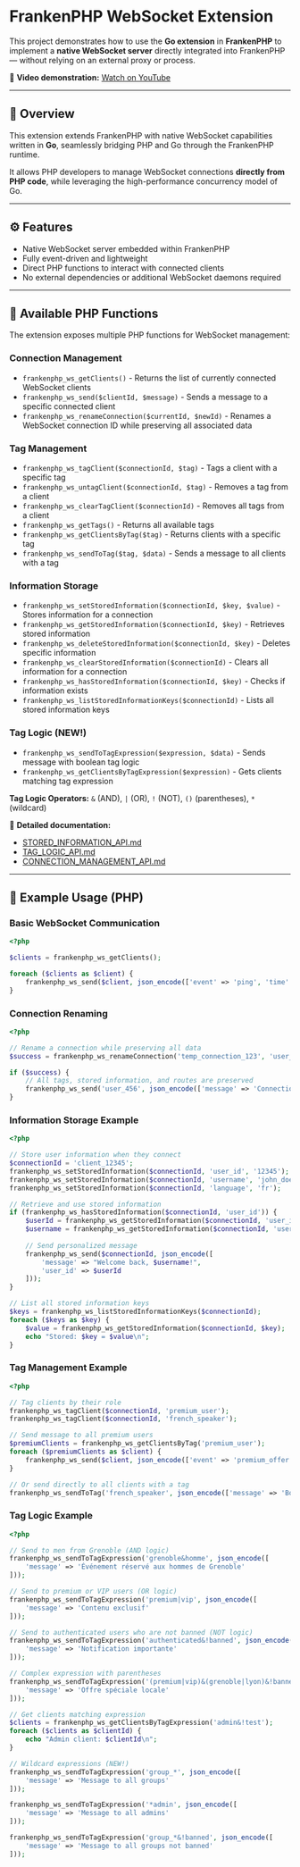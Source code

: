# FrankenPHP WebSocket Extension

This project demonstrates how to use the **Go extension** in **FrankenPHP** to implement a **native WebSocket server** directly integrated into FrankenPHP — without relying on an external proxy or process.

🎥 **Video demonstration:** [Watch on YouTube](https://www.youtube.com/watch?v=z9sluTIjgwQ)

---

## 🧩 Overview

This extension extends FrankenPHP with native WebSocket capabilities written in **Go**, seamlessly bridging PHP and Go through the FrankenPHP runtime.

It allows PHP developers to manage WebSocket connections **directly from PHP code**, while leveraging the high-performance concurrency model of Go.

---

## ⚙️ Features

- Native WebSocket server embedded within FrankenPHP  
- Fully event-driven and lightweight  
- Direct PHP functions to interact with connected clients  
- No external dependencies or additional WebSocket daemons required  

---

## 🧠 Available PHP Functions

The extension exposes multiple PHP functions for WebSocket management:

### Connection Management
- `frankenphp_ws_getClients()` - Returns the list of currently connected WebSocket clients
- `frankenphp_ws_send($clientId, $message)` - Sends a message to a specific connected client
- `frankenphp_ws_renameConnection($currentId, $newId)` - Renames a WebSocket connection ID while preserving all associated data

### Tag Management
- `frankenphp_ws_tagClient($connectionId, $tag)` - Tags a client with a specific tag
- `frankenphp_ws_untagClient($connectionId, $tag)` - Removes a tag from a client
- `frankenphp_ws_clearTagClient($connectionId)` - Removes all tags from a client
- `frankenphp_ws_getTags()` - Returns all available tags
- `frankenphp_ws_getClientsByTag($tag)` - Returns clients with a specific tag
- `frankenphp_ws_sendToTag($tag, $data)` - Sends a message to all clients with a tag

### Information Storage
- `frankenphp_ws_setStoredInformation($connectionId, $key, $value)` - Stores information for a connection
- `frankenphp_ws_getStoredInformation($connectionId, $key)` - Retrieves stored information
- `frankenphp_ws_deleteStoredInformation($connectionId, $key)` - Deletes specific information
- `frankenphp_ws_clearStoredInformation($connectionId)` - Clears all information for a connection
- `frankenphp_ws_hasStoredInformation($connectionId, $key)` - Checks if information exists
- `frankenphp_ws_listStoredInformationKeys($connectionId)` - Lists all stored information keys

### Tag Logic (NEW!)
- `frankenphp_ws_sendToTagExpression($expression, $data)` - Sends message with boolean tag logic
- `frankenphp_ws_getClientsByTagExpression($expression)` - Gets clients matching tag expression

**Tag Logic Operators:** `&` (AND), `|` (OR), `!` (NOT), `()` (parentheses), `*` (wildcard)

📖 **Detailed documentation:** 
- [STORED_INFORMATION_API.md](STORED_INFORMATION_API.md)
- [TAG_LOGIC_API.md](TAG_LOGIC_API.md)
- [CONNECTION_MANAGEMENT_API.md](CONNECTION_MANAGEMENT_API.md)

---

## 🚀 Example Usage (PHP)

### Basic WebSocket Communication
```php
<?php

$clients = frankenphp_ws_getClients();

foreach ($clients as $client) {
    frankenphp_ws_send($client, json_encode(['event' => 'ping', 'time' => time()]));
}
```

### Connection Renaming
```php
<?php

// Rename a connection while preserving all data
$success = frankenphp_ws_renameConnection('temp_connection_123', 'user_456');

if ($success) {
    // All tags, stored information, and routes are preserved
    frankenphp_ws_send('user_456', json_encode(['message' => 'Connection renamed successfully']));
}
```

### Information Storage Example
```php
<?php

// Store user information when they connect
$connectionId = 'client_12345';
frankenphp_ws_setStoredInformation($connectionId, 'user_id', '12345');
frankenphp_ws_setStoredInformation($connectionId, 'username', 'john_doe');
frankenphp_ws_setStoredInformation($connectionId, 'language', 'fr');

// Retrieve and use stored information
if (frankenphp_ws_hasStoredInformation($connectionId, 'user_id')) {
    $userId = frankenphp_ws_getStoredInformation($connectionId, 'user_id');
    $username = frankenphp_ws_getStoredInformation($connectionId, 'username');
    
    // Send personalized message
    frankenphp_ws_send($connectionId, json_encode([
        'message' => "Welcome back, $username!",
        'user_id' => $userId
    ]));
}

// List all stored information keys
$keys = frankenphp_ws_listStoredInformationKeys($connectionId);
foreach ($keys as $key) {
    $value = frankenphp_ws_getStoredInformation($connectionId, $key);
    echo "Stored: $key = $value\n";
}
```

### Tag Management Example
```php
<?php

// Tag clients by their role
frankenphp_ws_tagClient($connectionId, 'premium_user');
frankenphp_ws_tagClient($connectionId, 'french_speaker');

// Send message to all premium users
$premiumClients = frankenphp_ws_getClientsByTag('premium_user');
foreach ($premiumClients as $client) {
    frankenphp_ws_send($client, json_encode(['event' => 'premium_offer']));
}

// Or send directly to all clients with a tag
frankenphp_ws_sendToTag('french_speaker', json_encode(['message' => 'Bonjour!']));
```

### Tag Logic Example
```php
<?php

// Send to men from Grenoble (AND logic)
frankenphp_ws_sendToTagExpression('grenoble&homme', json_encode([
    'message' => 'Événement réservé aux hommes de Grenoble'
]));

// Send to premium or VIP users (OR logic)
frankenphp_ws_sendToTagExpression('premium|vip', json_encode([
    'message' => 'Contenu exclusif'
]));

// Send to authenticated users who are not banned (NOT logic)
frankenphp_ws_sendToTagExpression('authenticated&!banned', json_encode([
    'message' => 'Notification importante'
]));

// Complex expression with parentheses
frankenphp_ws_sendToTagExpression('(premium|vip)&(grenoble|lyon)&!banned', json_encode([
    'message' => 'Offre spéciale locale'
]));

// Get clients matching expression
$clients = frankenphp_ws_getClientsByTagExpression('admin&!test');
foreach ($clients as $clientId) {
    echo "Admin client: $clientId\n";
}

// Wildcard expressions (NEW!)
frankenphp_ws_sendToTagExpression('group_*', json_encode([
    'message' => 'Message to all groups'
]));

frankenphp_ws_sendToTagExpression('*admin', json_encode([
    'message' => 'Message to all admins'
]));

frankenphp_ws_sendToTagExpression('group_*&!banned', json_encode([
    'message' => 'Message to all groups not banned'
]));
```

